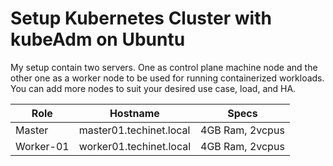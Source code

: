 # Setup Kubernetes Cluster with kubeAdm on Ubuntu

My setup contain two servers. One as control plane machine node and the other one as a worker node to be used for running containerized workloads. You can add more nodes to suit your desired use case, load, and HA.

| Role |	Hostname |	Specs |
| --- | --- | --- |
| Master  |	master01.techinet.local  |	4GB Ram, 2vcpus |
| Worker-01  |	worker01.techinet.local  |	4GB Ram, 2vcpus |

